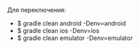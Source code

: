 Для переключения:
* $ gradle clean android -Denv=android
* $ gradle clean ios -Denv=ios
* $ gradle clean emulator -Denv=emulator
